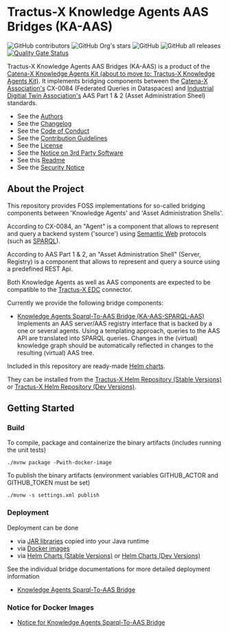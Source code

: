 <!--
 * Copyright (c) 2023 SAP SE 
 * Copyright (c) 2023 T-Systems International GmbH 
 * Copyright (c) 2023 Contributors to the Eclipse Foundation
 *
 * See the NOTICE file(s) distributed with this work for additional
 * information regarding copyright ownership.
 *
 * This program and the accompanying materials are made available under the
 * terms of the Apache License, Version 2.0 which is available at
 * https://www.apache.org/licenses/LICENSE-2.0.
 *
 * Unless required by applicable law or agreed to in writing, software
 * distributed under the License is distributed on an "AS IS" BASIS, WITHOUT
 * WARRANTIES OR CONDITIONS OF ANY KIND, either express or implied. See the
 * License for the specific language governing permissions and limitations
 * under the License.
 *
 * SPDX-License-Identifier: Apache-2.0
-->

# Tractus-X Knowledge Agents AAS Bridges (KA-AAS)

![GitHub contributors](https://img.shields.io/github/contributors/eclipse-tractusx/knowledge-agents-aas-bridge)
![GitHub Org's stars](https://img.shields.io/github/stars/eclipse-tractusx)
![GitHub](https://img.shields.io/github/license/eclipse-tractusx/knowledge-agents-aas-bridge)
![GitHub all releases](https://img.shields.io/github/downloads/eclipse-tractusx/knowledge-agents-aas-bridge/total)
[![Quality Gate Status](https://sonarcloud.io/api/project_badges/measure?project=eclipse-tractusx_knowledge-agents-aas-bridge&metric=alert_status)](https://sonarcloud.io/summary/new_code?id=eclipse-tractusx_knowledge-agents-aas-bridge)

Tractus-X Knowledge Agents AAS Bridges (KA-AAS) is a product of the [Catena-X Knowledge Agents Kit (about to move to: Tractus-X Knowledge Agents Kit)](https://bit.ly/tractusx-agents). It implements bridging components between the [Catena-X Association's](http://catena-x.net) CX-0084 (Federated Queries in Dataspaces) and [Industrial Digitial Twin Association's](https://industrialdigitaltwin.org/) AAS Part 1 & 2 (Asset Administration Sheel) standards. 

* See the [Authors](AUTHORS.md)
* See the [Changelog](CHANGELOG.md)
* See the [Code of Conduct](CODE_OF_CONDUCT.md)
* See the [Contribution Guidelines](CONTRIBUTING.md)
* See the [License](LICENSE)
* See the [Notice on 3rd Party Software](NOTICE.md)
* See this [Readme](README.md)
* See the [Security Notice](Security.md)

## About the Project

This repository provides FOSS implementations for so-called bridging components between 'Knowledge Agents' and 'Asset Administration Shells'.

According to CX-0084, an "Agent" is a component that allows to represent and query a backend system ('source') using [Semantic Web](https://www.w3.org/2001/sw/wiki/Main_Page) protocols (such as [SPARQL](https://www.w3.org/2001/sw/wiki/SPARQL)).

According to AAS Part 1 & 2, an "Asset Administration Shell" (Server, Registry) is a component that allows to represent and query a source using a predefined REST Api.

Both Knowledge Agents as well as AAS components are expected to be compatible to the [Tractus-X EDC](https://github.com/eclipse-tractusx/tractusx-edc) connector.

Currently we provide the following bridge components: 

- [Knowledge Agents Sparql-To-AAS Bridge (KA-AAS-SPARQL-AAS)](sparql-aas) Implements an AAS server/AAS registry interface that is backed by a one or several agents. Using a templating approach, queries to the AAS API are translated into SPARQL queries. Changes in the (virtual) knowledge graph should be automatically reflected in changes to the resulting (virtual) AAS tree. 

Included in this repository are ready-made [Helm charts](charts). 

They can be installed from the [Tractus-X Helm Repository (Stable Versions)](https://eclipse-tractusx.github.io/charts/stable) or [Tractus-X Helm Repository (Dev Versions)](https://eclipse-tractusx.github.io/charts/dev).

## Getting Started

### Build

To compile, package and containerize the binary artifacts (includes running the unit tests)

```shell
./mvnw package -Pwith-docker-image
```

To publish the binary artifacts (environment variables GITHUB_ACTOR and GITHUB_TOKEN must be set)

```shell
./mvnw -s settings.xml publish
```

### Deployment

Deployment can be done
* via [JAR libraries](https://github.com/orgs/eclipse-tractusx/packages?repo_name=knowledge-agents-aas-bridge&ecosystem=maven) copied into your Java runtime
* via [Docker images](https://hub.docker.com/r/tractusx) 
* via [Helm Charts (Stable Versions)](https://eclipse-tractusx.github.io/charts/stable) or [Helm Charts (Dev Versions)](https://eclipse-tractusx.github.io/charts/stable)

See the individual bridge documentations for more detailed deployment information
* [Knowledge Agents Sparql-To-AAS Bridge](sparql-aas/README.md)

### Notice for Docker Images

* [Notice for Knowledge Agents Sparql-To-AAS Bridge](sparql-aas/README.md#notice-for-docker-images)


